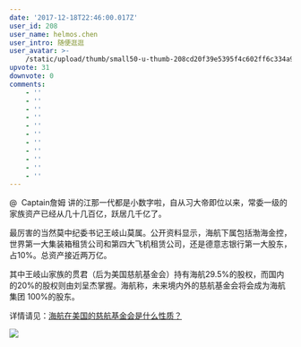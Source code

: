 ```yaml
---
date: '2017-12-18T22:46:00.017Z'
user_id: 208
user_name: helmos.chen
user_intro: 随便逛逛
user_avatar: >-
    /static/upload/thumb/small50-u-thumb-208cd20f39e5395f4c602ff6c334a93555cf2b554db.png
upvote: 31
downvote: 0
comments:
    - ''
    - ''
    - ''
    - ''
    - ''
    - ''
    - ''
    - ''
    - ''
    - ''
    - ''
---
```


@  Captain詹姆 讲的江那一代都是小数字啦，自从习大帝即位以来，常委一级的家族资产已经从几十几百亿，跃居几千亿了。

最厉害的当然莫中纪委书记王岐山莫属。公开资料显示，海航下属包括渤海金控，世界第一大集装箱租赁公司和第四大飞机租赁公司，还是德意志银行第一大股东，占10%。总资产接近两万亿。

其中王岐山家族的贯君（后为美国慈航基金会）持有海航29.5%的股权，而国内的20%的股权则由刘呈杰掌握。海航称，未来境内外的慈航基金会将会成为海航集团 100%的股东。

详情请见：[海航在美国的慈航基金会是什么性质？](https://pin-cong.com/p/1299/)

  

![](https://web.archive.org:443/web/20180327220642im_/https://pincimg.com/posts/16684/3f5a4f83c027580c5b56b9771a89c975.jpg)
